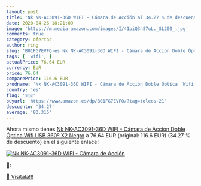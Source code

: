 ```yaml
---
layout: post
title: 'Nk NK-AC3091-36D WIFI - Cámara de Acción al 34.27 % de descuento'
date: 2020-04-26 18:21:09
image: 'https://m.media-amazon.com/images/I/41piQ3nS7uL._SL200_.jpg'
comments: true
category: ofertas
author: ring
slug: 'B01FG7EVFQ-es Nk NK-AC3091-36D WIFI - Cámara de Acción Doble Óptica Wifi...'
tags: [ 'wifi', ]
actualPrice: 76.64 EUR
currency: EUR
price: 76.64
comparePrice: 116.6 EUR
prodname: 'Nk NK-AC3091-36D WIFI - Cámara de Acción Doble Óptica  Wifi  USB  360º X2  Negro'
country: 'es'
flag: '🇪🇸'
buyurl: 'https://www.amazon.es/dp/B01FG7EVFQ/?tag=tolees-21'
descuento: '34.27'
average: '83.315'
---
```


Ahora mismo tienes [Nk NK-AC3091-36D WIFI - Cámara de Acción Doble Óptica  Wifi  USB  360º X2  Negro](https://www.amazon.es/dp/B01FG7EVFQ/?tag=tolees-21) a 76.64 EUR (original: 116.6 EUR) (34.27 %  de descuento) en el siguiente enlace!

[![Nk NK-AC3091-36D WIFI - Cámara de Acción](https://m.media-amazon.com/images/I/41piQ3nS7uL._SL200_.jpg)](https://www.amazon.es/dp/B01FG7EVFQ/?tag=tolees-21)

🔎:


[🛒 Visítala!!!](https://www.amazon.es/dp/B01FG7EVFQ/?tag=tolees-21)

